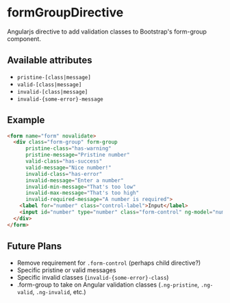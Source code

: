 formGroupDirective
==================
Angularjs directive to add validation classes to Bootstrap's form-group component.

Available attributes
--------------------
* `pristine-[class|message]`
* `valid-[class|message]`
* `invalid-[class|message]`
* `invalid-{some-error}-message`

Example
----------
```html
<form name="form" novalidate>
  <div class="form-group" form-group
      pristine-class="has-warning"
      pristine-message="Pristine number"
      valid-class="has-success"
      valid-message="Nice number!"
      invalid-class="has-error"
      invalid-message="Enter a number"
      invalid-min-message="That's too low"
      invalid-max-message="That's too high"
      invalid-required-message="A number is required">
    <label for="number" class="control-label">Input</label>
    <input id="number" type="number" class="form-control" ng-model="number" min="1" max="10" required />
  </div>
</form>
```

Future Plans
------------
* Remove requirement for `.form-control` (perhaps child directive?)
* Specific pristine or valid messages
* Specific invalid classes (`invalid-{some-error}-class`)
* .form-group to take on Angular validation classes (`.ng-pristine`, `.ng-valid`, `.ng-invalid`, etc.)
